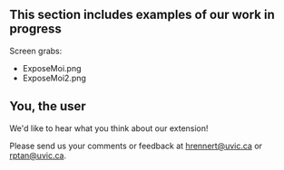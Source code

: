 ## This section includes examples of our work in progress
Screen grabs:
* ExposeMoi.png
* ExposeMoi2.png

## You, the user
We'd like to hear what you think about our extension!

Please send us your comments or feedback at [hrennert@uvic.ca](mailto:hrennert@uvic.ca) or [rptan@uvic.ca](mailto:rptan@uvic.ca).
